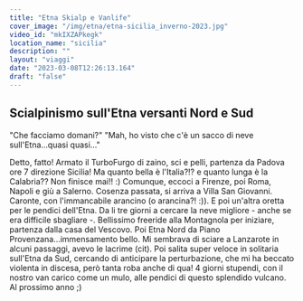 ```yaml
---
title: "Etna Skialp e Vanlife"
cover_image: "/img/etna/etna-sicilia_inverno-2023.jpg"
video_id: "mkIXZAPkegk"
location_name: "sicilia"
description: ""
layout: "viaggi"
date: "2023-03-08T12:26:13.164"
draft: "false"
---
```


## Scialpinismo sull'Etna versanti Nord e Sud

"Che facciamo domani?"
"Mah, ho visto che c'è un sacco di neve sull'Etna...quasi quasi..."

Detto, fatto! Armato il TurboFurgo di zaino, sci e pelli, partenza da Padova ore 7 direzione Sicilia!
Ma quanto bella è l'Italia?!? e quanto lunga è la Calabria?? Non finisce mai!! :)
Comunque, eccoci a Firenze, poi Roma, Napoli e giù a Salerno. Cosenza passata, si arriva a Villa San Giovanni. Caronte, con l'immancabile arancino (o arancina?! :)). E poi un'altra oretta per le pendici dell'Etna. 
Da li tre giorni a cercare la neve migliore - anche se era difficile sbagliare -.
Bellissimo freeride alla Montagnola per iniziare, partenza dalla casa del Vescovo.
Poi Etna Nord da Piano Provenzana...immensamento bello. Mi sembrava di sciare a Lanzarote in alcuni passaggi, avevo le lacrime (cit).
Poi salita super veloce in solitaria sull'Etna da Sud, cercando di anticipare la perturbazione, che mi ha beccato violenta in discesa, però tanta roba anche di qua!
4 giorni stupendi, con il nostro van carico come un mulo, alle pendici di questo splendido vulcano.
Al prossimo anno ;)
